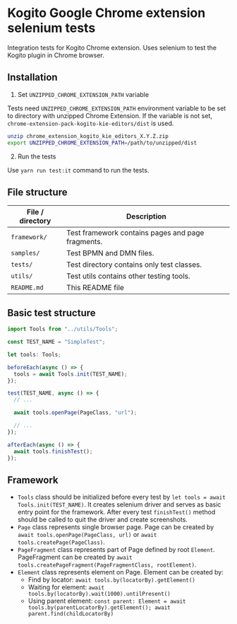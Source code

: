 # Kogito Google Chrome extension selenium tests

Integration tests for Kogito Chrome extension. Uses selenium to test the Kogito plugin in Chrome browser.

## Installation

1. Set `UNZIPPED_CHROME_EXTENSION_PATH` variable

Tests need `UNZIPPED_CHROME_EXTENSION_PATH` environment variable to be set to directory with unzipped Chrome Extension.
If the variable is not set, `chrome-extension-pack-kogito-kie-editors/dist` is used.

```bash
unzip chrome_extension_kogito_kie_editors_X.Y.Z.zip
export UNZIPPED_CHROME_EXTENSION_PATH=/path/to/unzipped/dist
```

2. Run the tests

Use `yarn run test:it` command to run the tests.

## File structure

| File / directory | Description                                       |
| ---------------- | ------------------------------------------------- |
| `framework/`     | Test framework contains pages and page fragments. |
| `samples/`       | Test BPMN and DMN files.                          |
| `tests/`         | Test directory contains only test classes.        |
| `utils/`         | Test utils contains other testing tools.          |
| `README.md`      | This README file                                  |

## Basic test structure

```typescript
import Tools from "../utils/Tools";

const TEST_NAME = "SimpleTest";

let tools: Tools;

beforeEach(async () => {
  tools = await Tools.init(TEST_NAME);
});

test(TEST_NAME, async () => {
  // ...

  await tools.openPage(PageClass, "url");

  // ...
});

afterEach(async () => {
  await tools.finishTest();
});
```

## Framework

- `Tools` class should be initialized before every test by `let tools = await Tools.init(TEST_NAME)`. It creates selenium driver and serves as basic entry point for the framework.
  After every test `finishTest()` method should be called to quit the driver and create screenshots.
- `Page` class represents single browser page. Page can be created by `await tools.openPage(PageClass, url)` or `await tools.createPage(PageClass)`.
- `PageFragment` class represents part of Page defined by root `Element`. PageFragment can be created by `await tools.createPageFragment(PageFragmentClass, rootElement)`.
- `Element` class represents element on Page. Element can be created by:
  - Find by locator: `await tools.by(locatorBy).getElement()`
  - Waiting for element: `await tools.by(locatorBy).wait(1000).untilPresent()`
  - Using parent element: `const parent: Element = await tools.by(parentLocatorBy).getElement(); await parent.find(childLocatorBy)`
